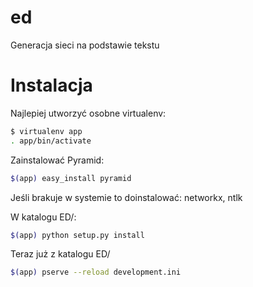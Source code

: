 ed
==

Generacja sieci na podstawie tekstu




Instalacja
==========

Najlepiej utworzyć osobne virtualenv:

```bash
$ virtualenv app
. app/bin/activate
```

Zainstalować Pyramid:
```bash
$(app) easy_install pyramid
```

Jeśli brakuje w systemie to doinstalować: networkx, ntlk

W katalogu ED/:
```bash
$(app) python setup.py install
```



Teraz już z katalogu ED/
```bash
$(app) pserve --reload development.ini
```
